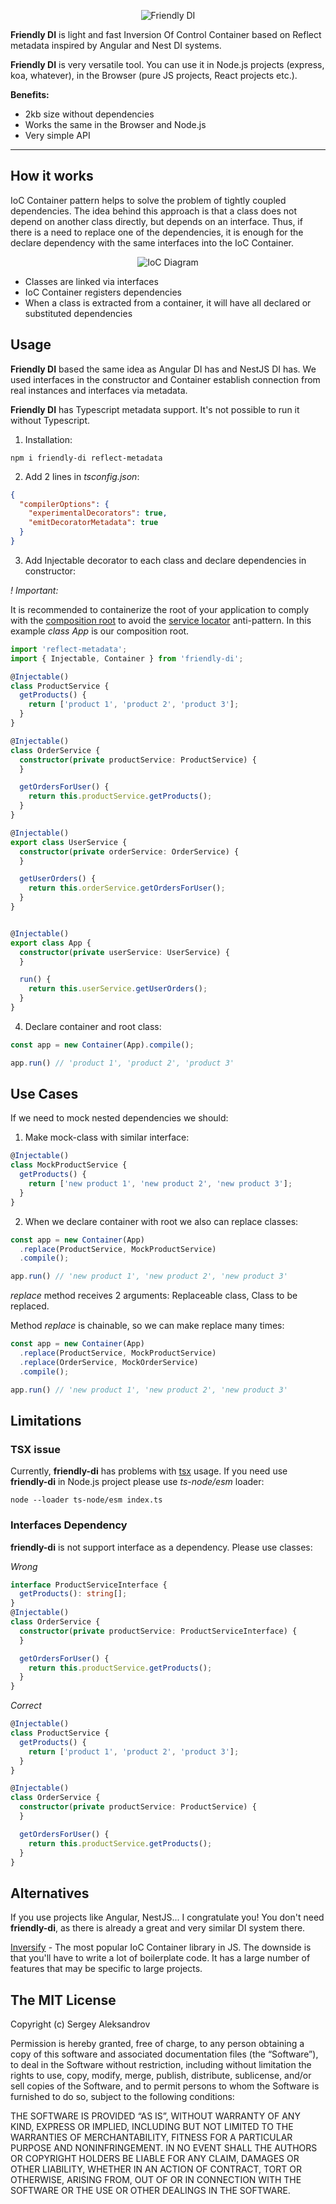 <p align="center">
  <img alt="Friendly DI" src="https://www.natrube.net/friendly-di/friendly-di.png">
</p>

**Friendly DI** is light and fast Inversion Of Control Container based on Reflect metadata inspired by Angular and Nest DI systems.

**Friendly DI** is very versatile tool. You can use it in Node.js projects (express, koa, whatever), in the Browser (pure JS projects, React projects etc.).

**Benefits:**

- 2kb size without dependencies
- Works the same in the Browser and Node.js
- Very simple API

***

## How it works

IoC Container pattern helps to solve the problem of tightly coupled dependencies. The idea behind this approach
is that a class does not depend on another class directly, but depends on an interface. Thus, if there is a need to
replace one of the dependencies, it is enough for the declare dependency with the same interfaces into the IoC Container.

<p align="center">
  <img alt="IoC Diagram" src="https://www.natrube.net/friendly-di/ioc-diagram.png">
</p>

- Classes are linked via interfaces
- IoC Container registers dependencies
- When a class is extracted from a container, it will have all declared or substituted dependencies

## Usage

**Friendly DI** based the same idea as Angular DI has and NestJS DI has. We used interfaces in the constructor and Container establish connection from real instances and interfaces via metadata.

**Friendly DI** has Typescript metadata support. It's not possible to run it without Typescript.

1. Installation:

```shell
npm i friendly-di reflect-metadata
```

2. Add 2 lines in *tsconfig.json*:

```json
{
  "compilerOptions": {
    "experimentalDecorators": true,
    "emitDecoratorMetadata": true
  }
}

```

3. Add Injectable decorator to each class and declare dependencies in constructor:

*! Important:*

It is recommended to containerize the root of your application to comply with the [composition root](https://blog.ploeh.dk/2011/07/28/CompositionRoot/)
to avoid the [service locator](https://blog.ploeh.dk/2010/02/03/ServiceLocatorisanAnti-Pattern/) anti-pattern.
In this example *class App* is our composition root.

```ts
import 'reflect-metadata';
import { Injectable, Container } from 'friendly-di';

@Injectable()
class ProductService {
  getProducts() {
    return ['product 1', 'product 2', 'product 3'];
  }
}

@Injectable()
class OrderService {
  constructor(private productService: ProductService) {
  }

  getOrdersForUser() {
    return this.productService.getProducts();
  }
}

@Injectable()
export class UserService {
  constructor(private orderService: OrderService) {
  }

  getUserOrders() {
    return this.orderService.getOrdersForUser();
  }
}


@Injectable()
export class App {
  constructor(private userService: UserService) {
  }

  run() {
    return this.userService.getUserOrders();
  }
}
```

4. Declare container and root class:

```ts
const app = new Container(App).compile();

app.run() // 'product 1', 'product 2', 'product 3'
```

## Use Cases

If we need to mock nested dependencies we should:

1. Make mock-class with similar interface:

```ts
@Injectable()
class MockProductService {
  getProducts() {
    return ['new product 1', 'new product 2', 'new product 3'];
  }
}
```

2. When we declare container with root we also can replace classes:

```ts
const app = new Container(App)
  .replace(ProductService, MockProductService)
  .compile();

app.run() // 'new product 1', 'new product 2', 'new product 3'
```

*replace* method receives 2 arguments: Replaceable class, Class to be replaced.

Method *replace* is chainable, so we can make replace many times:

```ts
const app = new Container(App)
  .replace(ProductService, MockProductService)
  .replace(OrderService, MockOrderService)
  .compile();

app.run() // 'new product 1', 'new product 2', 'new product 3'
```

## Limitations

### TSX issue

Currently, **friendly-di** has problems with [tsx](https://github.com/privatenumber/tsx) usage. If you need use **friendly-di** in Node.js project please use *ts-node/esm* loader:

```shell
node --loader ts-node/esm index.ts
```

### Interfaces Dependency

**friendly-di** is not support interface as a dependency. Please use classes:

*Wrong*

```ts
interface ProductServiceInterface {
  getProducts(): string[];
}
@Injectable()
class OrderService {
  constructor(private productService: ProductServiceInterface) {
  }

  getOrdersForUser() {
    return this.productService.getProducts();
  }
}
```

*Correct*

```ts
@Injectable()
class ProductService {
  getProducts() {
    return ['product 1', 'product 2', 'product 3'];
  }
}

@Injectable()
class OrderService {
  constructor(private productService: ProductService) {
  }

  getOrdersForUser() {
    return this.productService.getProducts();
  }
}
```

## Alternatives

If you use projects like Angular, NestJS... I congratulate you! You don't need **friendly-di**, as there is already a great and very similar DI system there.

[Inversify](https://github.com/inversify/InversifyJS/tree/master) - The most popular IoC Container library in JS. The
downside is that you'll have to write a lot of boilerplate code. It has a large number of features that may be specific
to large projects.

## The MIT License

Copyright (c) Sergey Aleksandrov

Permission is hereby granted, free of charge, to any person obtaining a copy of this software and associated
documentation files (the “Software”), to deal in the Software without restriction, including without limitation the
rights to use, copy, modify, merge, publish, distribute, sublicense, and/or sell copies of the Software, and to permit
persons to whom the Software is furnished to do so, subject to the following conditions:

THE SOFTWARE IS PROVIDED “AS IS”, WITHOUT WARRANTY OF ANY KIND, EXPRESS OR IMPLIED, INCLUDING BUT NOT LIMITED TO THE
WARRANTIES OF MERCHANTABILITY, FITNESS FOR A PARTICULAR PURPOSE AND NONINFRINGEMENT. IN NO EVENT SHALL THE AUTHORS OR
COPYRIGHT HOLDERS BE LIABLE FOR ANY CLAIM, DAMAGES OR OTHER LIABILITY, WHETHER IN AN ACTION OF CONTRACT, TORT OR
OTHERWISE, ARISING FROM, OUT OF OR IN CONNECTION WITH THE SOFTWARE OR THE USE OR OTHER DEALINGS IN THE SOFTWARE.
